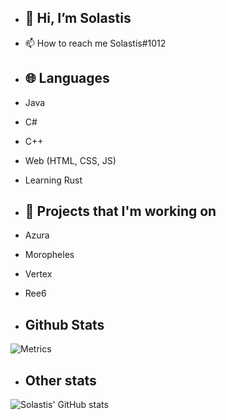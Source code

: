 - ## 👋 Hi, I’m Solastis
- 📫 How to reach me Solastis#1012

- ## 🌐 Languages
- Java 
- C#
- C++
- Web (HTML, CSS, JS) 
- Learning Rust

- ## 🔭 Projects that I'm working on
- Azura
- Moropheles
- Vertex
- Ree6


- ## Github Stats
![Metrics](https://metrics.lecoq.io/Solastis?template=classic&config.timezone=Europe%2FBerlin)
- ## Other stats
![Solastis' GitHub stats](https://github-readme-stats.vercel.app/api?username=Solastis&show_icons=true&theme=radical)
